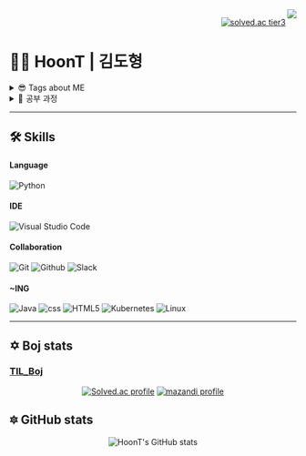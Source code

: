 <div>
  <img src="https://hits.seeyoufarm.com/api/count/incr/badge.svg?url=https%3A%2F%2Fgithub.com%2FHoonT&count_bg=%23A127C2&title_bg=%23474747&icon=github.svg&icon_color=%23FFFFFF&title=visitors&edge_flat=false" align="right" /> 
</div>

<div align="right">
  
  [![solved.ac tier3](http://mazassumnida.wtf/api/mini/generate_badge?boj=wbkhkyg)](https://solved.ac/wbkhkyg)
</div>

# 👨‍💻 HoonT | 김도형

<details >
<summary> 😎 Tags about ME </summary><br/>

- 계획적
- 신중함
- 끈기

<br/>
</details>


<details >
<summary> 📖 공부 과정</summary><br/>

- 동국대학교 경주캠퍼스 수학교육과 (2017.03 ~ )
- 구름 쿠버네티스 5기 (2022.07.08 ~ )

<br/>

</details>

---

## 🛠 Skills

#### Language
![Python][Python] 

#### IDE
![Visual Studio Code][Visual Studio Code]

#### Collaboration
![Git][Git] ![Github][Github] ![Slack][Slack]

#### ~ING
![Java][Java] ![css][css] ![HTML5][HTML5]
![Kubernetes][Kubernetes] ![Linux][Linux]

---

## ✡️ Boj stats 
### [TIL_Boj](https://github.com/HoonT/TIL/blob/main/algorithm/boj)

<div align="center">

[![Solved.ac
profile](http://mazassumnida.wtf/api/v2/generate_badge?boj=wbkhkyg)](https://solved.ac/wbkhkyg)  [![mazandi profile](http://mazandi.herokuapp.com/api?handle=wbkhkyg&theme=warm)](https://solved.ac/profile/wbkhkyg)
 
 
</div>

## 🔯 GitHub stats

<div align="center">
  
![HoonT's GitHub stats](https://github-readme-stats.vercel.app/api?username=HoonT&show_icons=true&theme=material-palenight)

</div>



[Python]: https://img.shields.io/badge/python-3670A0?style=for-the-badge&logo=python&logoColor=ffdd54
[Java]: https://img.shields.io/badge/java-%23ED8B00.svg?style=for-the-badge&logo=java&logoColor=white
[css]: https://img.shields.io/badge/css-686de0?style=for-the-badge&logo=css3&logoColor=white
[JavaScript]: https://img.shields.io/badge/javascript-%23323330.svg?style=for-the-badge&logo=javascript&logoColor=%23F7DF1E

[NodeJS]: https://img.shields.io/badge/node.js-6DA55F?style=for-the-badge&logo=node.js&logoColor=white
[Spring]: https://img.shields.io/badge/spring-%236DB33F.svg?style=for-the-badge&logo=spring&logoColor=white
[Django]: https://img.shields.io/badge/django-%23092E20.svg?style=for-the-badge&logo=django&logoColor=white
[MySQL]: https://img.shields.io/badge/MySQL-4479A1?style=for-the-badge&logo=MySQL&logoColor=white

[HTML5]: https://img.shields.io/badge/html5-%23E34F26.svg?style=for-the-badge&logo=html5&logoColor=white

[Visual Studio Code]: https://img.shields.io/badge/VSCode-007ACC?style=for-the-badge&logo=Visual-Studio-Code&logoColor=white

[Git]: https://img.shields.io/badge/Git-F05032?style=for-the-badge&logo=Git&logoColor=white
[GitHub]: https://img.shields.io/badge/GitHub-181717?style=for-the-badge&logo=GitHub&logoColor=white
[Slack]: https://img.shields.io/badge/Slack-4A154B?style=for-the-badge&logo=Slack&logoColor=white

[Kubernetes]: https://img.shields.io/badge/Kubernetes-326CE5?style=for-the-badge&logo=Kubernetes&logoColor=white
[Linux]: https://img.shields.io/badge/Linux-FCC624?style=for-the-badge&logo=Linux&logoColor=white

[skill]: https://img.shields.io/badge/표시할이름-색상?style=for-the-badge&logo=기술스택아이콘&logoColor=white
